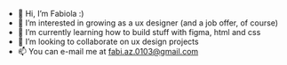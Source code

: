 - 👋 Hi, I’m Fabiola :)
- 👀 I’m interested in growing as a ux designer (and a job offer, of course)
- 🌱 I’m currently learning how to build stuff with figma, html and css
- 💞️ I’m looking to collaborate on ux design projects
- 📫 You can e-mail me at fabi.az.0103@gmail.com

<!---
Fabiola0103/Fabiola0103 is a ✨ special ✨ repository because its `README.md` (this file) appears on your GitHub profile.
You can click the Preview link to take a look at your changes.
--->
